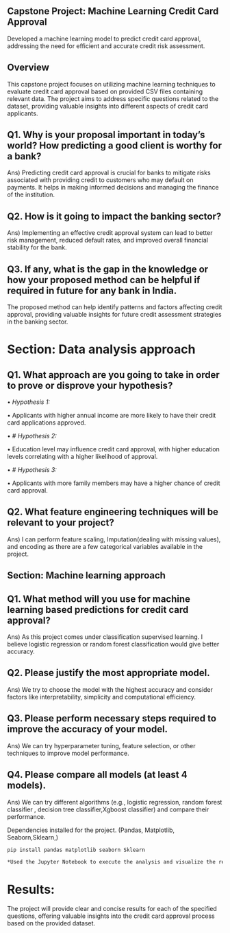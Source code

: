 ##  Capstone Project: Machine Learning Credit Card Approval
Developed a machine learning model to predict credit card approval, addressing the need for efficient and accurate credit risk assessment.

## Overview

This capstone project focuses on utilizing machine learning techniques to evaluate credit card approval based on provided CSV files containing relevant data. The project aims to address specific questions related to the dataset, providing valuable insights into different aspects of credit card applicants.



 ## Q1. Why is your proposal important in today’s world? How predicting a good client is worthy for a bank?

Ans) Predicting credit card approval is crucial for banks to mitigate risks associated with providing credit to customers who may default on payments.
     It helps in making informed decisions and managing the finance of the institution.
     
## Q2. How is it going to impact the banking sector?
Ans) Implementing an effective credit approval system can lead to better risk management, reduced default rates, and improved overall financial stability for the bank.

## Q3. If any, what is the gap in the knowledge or how your proposed method can be helpful if required in future for any bank in India.
The proposed method can help identify patterns and factors affecting credit approval, providing valuable insights for future credit assessment strategies in the banking sector.
 
# Section: Data analysis approach


## Q1. What approach are you going to take in order to prove or disprove your hypothesis?

•	*Hypothesis 1:*

•	Applicants with higher annual income are more likely to have their credit card applications approved.

•	# *Hypothesis 2:*

•	Education level may influence credit card approval, with higher education levels correlating with a higher likelihood of approval.

•	# *Hypothesis 3:*

•	Applicants with more family members may have a higher chance of credit card approval.
## Q2. What feature engineering techniques will be relevant to your project?

Ans) I can perform feature scaling, Imputation(dealing with missing values), and encoding as there are a few categorical variables available in the project.
 
## Section: Machine learning approach


## Q1. What method will you use for machine learning based predictions for credit card approval?

Ans) As this project comes under classification supervised learning. I believe logistic regression or random forest classification
would give better accuracy.

## Q2. Please justify the most appropriate model.

Ans) We try to choose the model with the highest accuracy and consider factors like interpretability, simplicity and computational efficiency.

## Q3. Please perform necessary steps required to improve the accuracy of your model.

Ans) We can try hyperparameter tuning, feature selection, or other techniques to improve model performance.

## Q4. Please compare all models (at least 4 models).

Ans) We can try different algorithms (e.g., logistic regression, random forest classifier , decision tree classifier,Xgboost classifier) and compare their performance.

 
 Dependencies installed for the project. (Pandas, Matplotlib, Seaborn,Sklearn,)

``` bash 
pip install pandas matplotlib seaborn Sklearn
```

``` bash
*Used the Jupyter Notebook to execute the analysis and visualize the results.*
```


# Results:

The project will provide clear and concise results for each of the specified questions, offering valuable insights into the credit card approval process based on the provided dataset.


